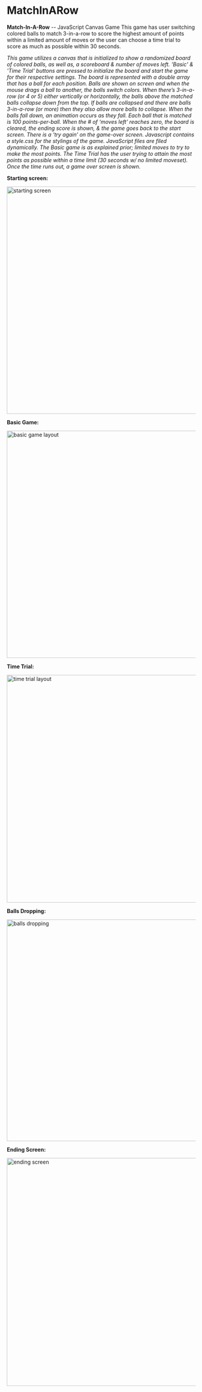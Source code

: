 # MatchInARow
**Match-In-A-Row** 
-- JavaScript Canvas Game  This game has user switching colored balls to match 3-in-a-row to score the highest amount of points within a limited amount of moves or the user can choose a time trial to score as much as possible within 30 seconds.

*This game utilizes a canvas that is initialized to show a randomized board of colored balls, as well as, a scoreboard & number of moves left.  'Basic' & 'Time Trial' buttons are pressed to initialize the board and start the game for their respective settings.  The board is represented with a double array that has a ball for each position.  Balls are shown on screen and when the mouse drags a ball to another, the balls switch colors.  When there’s 3-in-a-row (or 4 or 5) either vertically or horizontally, the balls above the matched balls collapse down from the top.  If balls are collapsed and there are balls 3-in-a-row (or more) then they also allow more balls to collapse.  When the balls fall down, an animation occurs as they fall.  Each ball that is matched is 100 points-per-ball.  When the # of ‘moves left’ reaches zero, the board is cleared, the ending score is shown, & the game goes back to the start screen.  There is a ‘try again’ on the game-over screen.  Javascript contains a style.css for the stylings of the game.  JavaScript files are filed dynamically.  The Basic game is as explained prior; limited moves to try to make the most points.  The Time Trial has the user trying to attain the most points as possible within a time limit (30 seconds w/ no limited moveset).  Once the time runs out, a game over screen is shown.*

**Starting screen:**

<img width="605" alt="starting screen" src="https://user-images.githubusercontent.com/18220743/44701234-9b029000-aa42-11e8-8f42-6b87eebef0f6.png">


**Basic Game:**

<img width="605" alt="basic game layout" src="https://user-images.githubusercontent.com/18220743/44701281-cb4a2e80-aa42-11e8-9458-e8a830570ed6.png">


**Time Trial:**

<img width="606" alt="time trial layout" src="https://user-images.githubusercontent.com/18220743/44701293-dd2bd180-aa42-11e8-851a-dc8f92e3f257.png">

**Balls Dropping:**

<img width="590" alt="balls dropping" src="https://user-images.githubusercontent.com/18220743/44701312-e9b02a00-aa42-11e8-9d66-01f0de5587af.png">

**Ending Screen:**

<img width="607" alt="ending screen" src="https://user-images.githubusercontent.com/18220743/44701318-f3399200-aa42-11e8-882d-ebcc2f9d066e.png">


